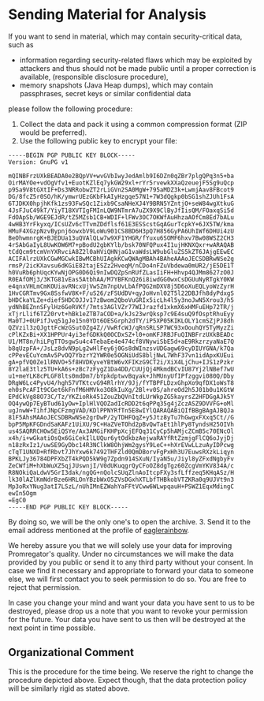 # Sending Material for Analysis

If you want to send in material, which may contain security-critical data, such as

* information regarding security-related flaws which may be exploited by attackers and thus should not be made public until a proper correction is available, (responsible disclosure procedure),
* memory snapshots (Java Heap dumps), which may contain passphrases, secret keys or similar confidential data

please follow the following procedure:

1. Collect the data and pack it using a common compression format (ZIP would be preferred).
2. Use the following public key to encrypt your file:

```
-----BEGIN PGP PUBLIC KEY BLOCK-----
Version: GnuPG v1

mQINBFrzUXkBEADA0e2BQpVV+wvGVbIwyJedAmlb9I6DZn0qZBr7plgQPq3n5+ba
OirMAYOe+vdOgVfv1+EuotKZlEq7ykGW29xl+rYr5rvewkXXaQzeuejF5Sg9uQcp
p9Sa9V8tGXtIF+Ds3NRRobwZT2rLiGVn2SA0MgW+795aMDZ3k+LwmjAav8FBcot9
DG/8fcZ5r0SO/hK/ymwrUEzGKbFkAIyHzgqe57N1+7W3dQgkp0bSG1shZJUh1FsA
6TJDKX0hpjhKfk1zs93FwSQc1Zixb9CsaNHeXJ4Y9BRN5YZntjO+seW84wgXtkuG
4JsFJuC49kT/YiyT18XVTIgFMInLQW9NTmrA7uZX9X9ClByJfIisQM/FOaxqSi5d
FdOApSb/WGE9EJdR/tZ5MZsb1CB+WDIF+lFWv3OC7OKWfAuHhzaAOfCm8Ed7bALu
4wHB3YrFkyxq/ICsUZv6cTTvmZDdflsf61E3ESScstGqAGurTcpkY+6JX5TW/kma
HMuF4XGzpNzvBypnj6owxbV9LoWu901CS8BD6H3pQ7H856GyPA6UhIWf6DHUi4zU
BeOhwmnrgK+BJEDUa13uQVAlQLw7w9XF1YHGR/fYuxu6SOMF6hxv7Bw08WSZ2CH3
4rSAbGaIyL8UwKOW6M7+pBodU2gbKYlb/bsk70NFQPux4I1ujHKNXQxr+wARAQAB
tCdQcm9tcmVnYXRvciA8Z2l0aHViQHNjaG1vaWdsLW9ubGluZS5kZT6JAjgEEwEC
ACIFAlrzUXkCGwMGCwkIBwMCBhUIAgkKCwQWAgMBAh4BAheAAAoJECSDBRwNSe2g
rmsP/2icKXavsu6dKGiE82tajESZz2HveqM/nCDo4nFZuVbdewa0mUR2/jE5DE1T
h0VuRb6phUqcKYwNjOPG0D6Qi9nIwDQZpSnRUfZLasIiFH+Hhvp4QJMm8627zO0J
R0EAfOMj3/3KTG81vEas5AtbhAA/M7YBFKnQ26i8iwdGG0wxCsDGUuNyRTgkY0KW
e4qnxVHLmCmKOUiavRNcxUjVwSZm7npUvLbAfPQG2mDXV8j5D6oXuEQLyoWzZyrH
1HvCGRTmv9Gx8SsfwV8K+F/uS26/zFSUdDV+qyJoHvnl02T5l22DBJfh8dyPdxgS
bHDCkaYLZe+dief5HDCOJJv17zBwom2QboVuGRIx5icLh4l5y3noJwN5Xrou3/h5
ydNhBEZnnSFylHz6GeRVKf/7mts3AGlVZr77WIJrazfd1xkmX6xHMFuEHp72TR/j
xTjrLlif6TZ20rvt+hBk1eZTB7aCOD+a/kJs23wrQksp7c9E4suQ9fOsptRhuEyy
Ma0TJ+0UPifJvq51gJe15n0YDt6OESGrph2dTY/iP5XP05KIKLOLY1cmSZjPJ8dh
QZVzil3zQJgttFcWzGSutOZg4Z//VwRfcWJ/qRnSRLSP7WC93xOouhQY5TyMyzZi
cPlKZxBi+XX1HPPUr4yi3efGDKkQ0OCDxSZ+l0+omKFJRBJFuQINBFrzUXkBEADc
U1/MT8n/hiLPgTTOsgwSu4c4TebaEe4e474cf8VNywiSbE5d+aE9RkzrzyaNaE7Q
b8qUzpFA+/JsLz8dvN9pLg2wHlFey6j0Gs8dWInzsvUDGagw69cyDIUYGNA/k7Qa
cPPevECuYcmAv5PvOQ7YbzrY2YWR0e5OGNiUdS8bljNwL7WhF37vn1idApxKUEui
gA+pfVQ0Ze1lRNVO+5f8HVDKyveYBtW6vXFIKzG9CT2i/XiX4LjChu+IJS1zPzkr
8Y2laE3tlz5TU+kA6s+zBc7zFygZ1Da4DD/CUUjQj4MkmdBCvIU87Yj2lNBef7wU
u1+meYLK8cPLGF8lts0mdDm7/bYpkdptwvBqyak+JhMUnyUfIPfzggvi080Q/Dby
DRgW6Lc4PyvU4/hgh57VTKtcvG94RlrhY/9Jj/fYTBPFLDzxGhpXo9qfDX1oWsT8
eh0sPcAFIt9CGet6kFnfM6HMVko3O8kIuXg/2Bl+v0S/ahreOd2h5J01b0u1KGtW
EPdCkVg88O73C/Tz/YKZioRk451ZouZbQVnItdLUrWkpZG5kayrsZ2HFDGgAJk5Y
OQ4ywQp7EyBTud61yOw+IplHlVQOZadIcRDD2t6qPPq35g4jZczASZ9DVVFG+oMl
ugJnwW+TihfJNpCFzmgVAD/KDlPPNYRfTn5E8wIYlQARAQABiQIfBBgBAgAJBQJa
81F5AhsMAAoJECSDBRwNSe2grDwP/2yTDHFQqZ+y5Jtz8yTu7hGwgxFXxq5Ct//G
bpP5MpKFGDndSaKAFz1UiXU/9C+HaZVeTOhd2pBvQwTaEt1hlPy8TyndsH25OIVh
us4SAQRRCHOw5EiQSYe/Ax3AMGiFKHPpXcjEFQq31CyCp5hAMjcZCmB5c70ENcOl
x4h/i+wGkatiOsQx6GiCekIlLUQur6ytOdkbzAejwaRAYfRtZzmjgFlCQ6oJyjDj
n18zRxIz1/uwSE9GyDbc14R3NClkW8OhjWm2gysY9LeC++hXrEVwLLzuAyIDPcwg
cTqT1UNXD+RfRbvt7JhYxw6k7492THFZld0QmDBorvFgPxHh3U7EuwsRXzkLiqyn
BPKLJy36784DPFXbZT4kPQD5kW9g7Zpdn914SXuN/IyaN5u/Jiyl8yZFxdNgbyFv
ZeCWfiM+hXbWuXZ5qjJUswnjI/V0dUKuqgrQyCFoOZ8dgTgz60ZcgVmYKV834A/c
R8NOkiQaLdwV5GrI3dak/ngQG+nQolcSUqZlnAoItcpFXy3sfLffzeq5KHqASz/H
lk30lAZlKmNdrBze6HRLOnYBzbWxO5ZVsDGxhXTLbfTHBkobVTZKRa0q9UJVt9n3
Mp3oRxYNug3atI7LSzL/nUhIMnEZWahYaFFtVCww6WLwpqauH+PSWZ1EqxMdingC
ewIn5Ogm
=EgC0
-----END PGP PUBLIC KEY BLOCK-----
```
   By doing so, we will be the only one's to open the archive.
3. Send it to the email address mentioned at the profile of [eaglerainbow](https://github.com/eaglerainbow).

We hereby assure you that we will solely use your data for improving Promregator's quality. Under no circumstances we will make the data provided by you public or send it to any third party without your consent. In case we find it necessary and appropriate to forward your data to someone else, we will first contact you to seek permission to do so. You are free to reject that permission.

In case you change your mind and want your data you have sent to us to be destroyed, please drop us a note that you want to revoke your permission for the future. Your data you have sent to us then will be destroyed at the next point in time possible.


## Organizational Comment

This is the procedure for the time being. We reserve the right to change the procedure depicted above. Expect though, that the data protection policy will be similarly rigid as stated above.
